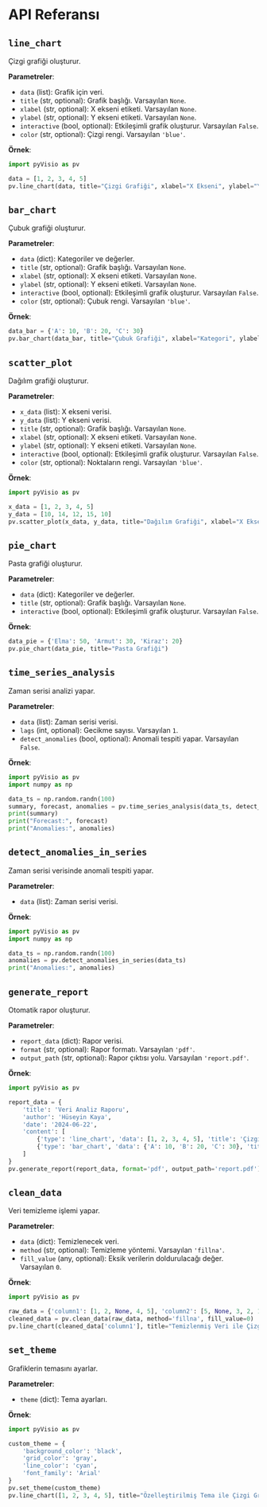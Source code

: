 
# API Referansı

## `line_chart`

Çizgi grafiği oluşturur.

**Parametreler**:
- `data` (list): Grafik için veri.
- `title` (str, optional): Grafik başlığı. Varsayılan `None`.
- `xlabel` (str, optional): X ekseni etiketi. Varsayılan `None`.
- `ylabel` (str, optional): Y ekseni etiketi. Varsayılan `None`.
- `interactive` (bool, optional): Etkileşimli grafik oluşturur. Varsayılan `False`.
- `color` (str, optional): Çizgi rengi. Varsayılan `'blue'`.

**Örnek**:

```python
import pyVisio as pv

data = [1, 2, 3, 4, 5]
pv.line_chart(data, title="Çizgi Grafiği", xlabel="X Ekseni", ylabel="Y Ekseni", color='red')
```

## `bar_chart`

Çubuk grafiği oluşturur.

**Parametreler**:
- `data` (dict): Kategoriler ve değerler.
- `title` (str, optional): Grafik başlığı. Varsayılan `None`.
- `xlabel` (str, optional): X ekseni etiketi. Varsayılan `None`.
- `ylabel` (str, optional): Y ekseni etiketi. Varsayılan `None`.
- `interactive` (bool, optional): Etkileşimli grafik oluşturur. Varsayılan `False`.
- `color` (str, optional): Çubuk rengi. Varsayılan `'blue'`.

**Örnek**:

```python
data_bar = {'A': 10, 'B': 20, 'C': 30}
pv.bar_chart(data_bar, title="Çubuk Grafiği", xlabel="Kategori", ylabel="Değer", color='blue')
```

## `scatter_plot`

Dağılım grafiği oluşturur.

**Parametreler**:
- `x_data` (list): X ekseni verisi.
- `y_data` (list): Y ekseni verisi.
- `title` (str, optional): Grafik başlığı. Varsayılan `None`.
- `xlabel` (str, optional): X ekseni etiketi. Varsayılan `None`.
- `ylabel` (str, optional): Y ekseni etiketi. Varsayılan `None`.
- `interactive` (bool, optional): Etkileşimli grafik oluşturur. Varsayılan `False`.
- `color` (str, optional): Noktaların rengi. Varsayılan `'blue'`.

**Örnek**:

```python
import pyVisio as pv

x_data = [1, 2, 3, 4, 5]
y_data = [10, 14, 12, 15, 10]
pv.scatter_plot(x_data, y_data, title="Dağılım Grafiği", xlabel="X Ekseni", ylabel="Y Ekseni", color='blue')
```

## `pie_chart`

Pasta grafiği oluşturur.

**Parametreler**:
- `data` (dict): Kategoriler ve değerler.
- `title` (str, optional): Grafik başlığı. Varsayılan `None`.
- `interactive` (bool, optional): Etkileşimli grafik oluşturur. Varsayılan `False`.

**Örnek**:

```python
data_pie = {'Elma': 50, 'Armut': 30, 'Kiraz': 20}
pv.pie_chart(data_pie, title="Pasta Grafiği")
```

## `time_series_analysis`

Zaman serisi analizi yapar.

**Parametreler**:
- `data` (list): Zaman serisi verisi.
- `lags` (int, optional): Gecikme sayısı. Varsayılan `1`.
- `detect_anomalies` (bool, optional): Anomali tespiti yapar. Varsayılan `False`.

**Örnek**:

```python
import pyVisio as pv
import numpy as np

data_ts = np.random.randn(100)
summary, forecast, anomalies = pv.time_series_analysis(data_ts, detect_anomalies=True)
print(summary)
print("Forecast:", forecast)
print("Anomalies:", anomalies)
```

## `detect_anomalies_in_series`

Zaman serisi verisinde anomali tespiti yapar.

**Parametreler**:
- `data` (list): Zaman serisi verisi.

**Örnek**:

```python
import pyVisio as pv
import numpy as np

data_ts = np.random.randn(100)
anomalies = pv.detect_anomalies_in_series(data_ts)
print("Anomalies:", anomalies)
```

## `generate_report`

Otomatik rapor oluşturur.

**Parametreler**:
- `report_data` (dict): Rapor verisi.
- `format` (str, optional): Rapor formatı. Varsayılan `'pdf'`.
- `output_path` (str, optional): Rapor çıktısı yolu. Varsayılan `'report.pdf'`.

**Örnek**:

```python
import pyVisio as pv

report_data = {
    'title': 'Veri Analiz Raporu',
    'author': 'Hüseyin Kaya',
    'date': '2024-06-22',
    'content': [
        {'type': 'line_chart', 'data': [1, 2, 3, 4, 5], 'title': 'Çizgi Grafiği'},
        {'type': 'bar_chart', 'data': {'A': 10, 'B': 20, 'C': 30}, 'title': 'Çubuk Grafiği'}
    ]
}
pv.generate_report(report_data, format='pdf', output_path='report.pdf')
```

## `clean_data`

Veri temizleme işlemi yapar.

**Parametreler**:
- `data` (dict): Temizlenecek veri.
- `method` (str, optional): Temizleme yöntemi. Varsayılan `'fillna'`.
- `fill_value` (any, optional): Eksik verilerin doldurulacağı değer. Varsayılan `0`.

**Örnek**:

```python
import pyVisio as pv

raw_data = {'column1': [1, 2, None, 4, 5], 'column2': [5, None, 3, 2, 1]}
cleaned_data = pv.clean_data(raw_data, method='fillna', fill_value=0)
pv.line_chart(cleaned_data['column1'], title="Temizlenmiş Veri ile Çizgi Grafiği")
```

## `set_theme`

Grafiklerin temasını ayarlar.

**Parametreler**:
- `theme` (dict): Tema ayarları.

**Örnek**:

```python
import pyVisio as pv

custom_theme = {
    'background_color': 'black',
    'grid_color': 'gray',
    'line_color': 'cyan',
    'font_family': 'Arial'
}
pv.set_theme(custom_theme)
pv.line_chart([1, 2, 3, 4, 5], title="Özelleştirilmiş Tema ile Çizgi Grafiği")
```

